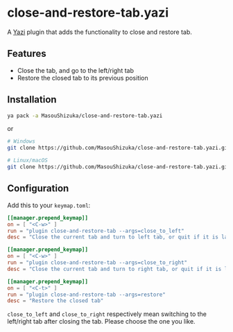 # close-and-restore-tab.yazi

A [Yazi](https://github.com/sxyazi/yazi) plugin that adds the functionality to close and restore tab.

## Features

 - Close the tab, and go to the left/right tab
 - Restore the closed tab to its previous position

## Installation

```sh
ya pack -a MasouShizuka/close-and-restore-tab.yazi
```

or

```sh
# Windows
git clone https://github.com/MasouShizuka/close-and-restore-tab.yazi.git %AppData%\yazi\config\plugins\close-and-restore-tab.yazi

# Linux/macOS
git clone https://github.com/MasouShizuka/close-and-restore-tab.yazi.git ~/.config/yazi/plugins/close-and-restore-tab.yazi
```

## Configuration

Add this to your `keymap.toml`:

```toml
[[manager.prepend_keymap]]
on = [ "<C-w>" ]
run = "plugin close-and-restore-tab --args=close_to_left"
desc = "Close the current tab and turn to left tab, or quit if it is last tab"

[[manager.prepend_keymap]]
on = [ "<C-w>" ]
run = "plugin close-and-restore-tab --args=close_to_right"
desc = "Close the current tab and turn to right tab, or quit if it is last tab"

[[manager.prepend_keymap]]
on = [ "<C-t>" ]
run = "plugin close-and-restore-tab --args=restore"
desc = "Restore the closed tab"
```

`close_to_left` and `close_to_right` respectively mean switching to the left/right tab after closing the tab. Please choose the one you like.
